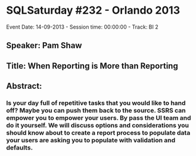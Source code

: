 # SQLSaturday #232 - Orlando 2013
Event Date: 14-09-2013 - Session time: 00:00:00 - Track: BI 2
## Speaker: Pam Shaw
## Title: When Reporting is More than Reporting
## Abstract:
### Is your day full of repetitive tasks that you would like to hand off?  Maybe you can push them back to the source.  SSRS can empower you to empower your users.  By pass the UI team and do it yourself. We will discuss options and considerations you should know about to create a report process to populate data your users are asking you to populate with validation and defaults.
